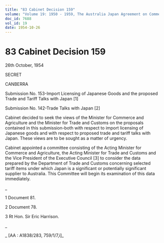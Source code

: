 ```yaml
---
title: "83 Cabinet Decision 159"
volume: "Volume 19: 1950 - 1959, The Australia Japan Agreement on Commerce"
doc_id: 7688
vol_id: 19
date: 1954-10-26
---
```


# 83 Cabinet Decision 159

26th October, 1954

SECRET

CANBERRA

Submission No. 153-Import Licensing of Japanese Goods and the proposed Trade and Tariff Talks with Japan [1]

Submission No. 142-Trade Talks with Japan [2]

Cabinet decided to seek the views of the Minister for Commerce and Agriculture and the Minister for Trade and Customs on the proposals contained in this submission-both with respect to import licensing of Japanese goods and with respect to proposed trade and tariff talks with Japan. These views are to be sought as a matter of urgency.

Cabinet appointed a committee consisting of the Acting Minister for Commerce and Agriculture, the Acting Minister for Trade and Customs and the Vice President of the Executive Council [3] to consider the data prepared by the Department of Trade and Customs concerning selected tariff items under which Japan is a significant or potentially significant supplier to Australia. This Committee will begin its examination of this data immediately.

_

1 Document 81.

2 Document 78.

3 Rt Hon. Sir Eric Harrison.

_

_ [AA : A1838/283, 759/1/7,i]_
